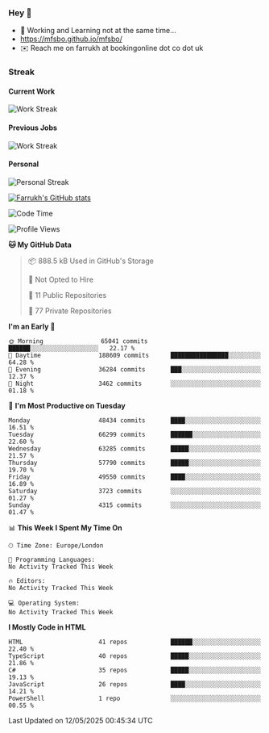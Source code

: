 ### Hey 👋

- 🏃 Working and Learning not at the same time...
- https://mfsbo.github.io/mfsbo/
- ✉️ Reach me on farrukh at bookingonline dot co dot uk

### Streak
#### Current Work
![Work Streak](https://streak-stats.demolab.com/?user=mfsbo)
#### Previous Jobs
![Work Streak](https://streak-stats.demolab.com/?user=farrukhcw)
#### Personal
![Personal Streak](https://streak-stats.demolab.com/?user=farrukhsubhani)

[![Farrukh's GitHub stats](https://github-readme-stats.vercel.app/api?username=mfsbo&hide=stars&count_private=true)](https://github.com/mfsbo/)

<!--START_SECTION:waka-->
![Code Time](http://img.shields.io/badge/Code%20Time-917%20hrs%2016%20mins-blue)

![Profile Views](http://img.shields.io/badge/Profile%20Views-1-blue)

**🐱 My GitHub Data** 

> 📦 888.5 kB Used in GitHub's Storage 
 > 
> 🚫 Not Opted to Hire
 > 
> 📜 11 Public Repositories 
 > 
> 🔑 77 Private Repositories 
 > 
**I'm an Early 🐤** 

```text
🌞 Morning                65041 commits       ██████░░░░░░░░░░░░░░░░░░░   22.17 % 
🌆 Daytime                188609 commits      ████████████████░░░░░░░░░   64.28 % 
🌃 Evening                36284 commits       ███░░░░░░░░░░░░░░░░░░░░░░   12.37 % 
🌙 Night                  3462 commits        ░░░░░░░░░░░░░░░░░░░░░░░░░   01.18 % 
```
📅 **I'm Most Productive on Tuesday** 

```text
Monday                   48434 commits       ████░░░░░░░░░░░░░░░░░░░░░   16.51 % 
Tuesday                  66299 commits       ██████░░░░░░░░░░░░░░░░░░░   22.60 % 
Wednesday                63285 commits       █████░░░░░░░░░░░░░░░░░░░░   21.57 % 
Thursday                 57790 commits       █████░░░░░░░░░░░░░░░░░░░░   19.70 % 
Friday                   49550 commits       ████░░░░░░░░░░░░░░░░░░░░░   16.89 % 
Saturday                 3723 commits        ░░░░░░░░░░░░░░░░░░░░░░░░░   01.27 % 
Sunday                   4315 commits        ░░░░░░░░░░░░░░░░░░░░░░░░░   01.47 % 
```


📊 **This Week I Spent My Time On** 

```text
🕑︎ Time Zone: Europe/London

💬 Programming Languages: 
No Activity Tracked This Week

🔥 Editors: 
No Activity Tracked This Week

💻 Operating System: 
No Activity Tracked This Week
```

**I Mostly Code in HTML** 

```text
HTML                     41 repos            ██████░░░░░░░░░░░░░░░░░░░   22.40 % 
TypeScript               40 repos            █████░░░░░░░░░░░░░░░░░░░░   21.86 % 
C#                       35 repos            █████░░░░░░░░░░░░░░░░░░░░   19.13 % 
JavaScript               26 repos            ████░░░░░░░░░░░░░░░░░░░░░   14.21 % 
PowerShell               1 repo              ░░░░░░░░░░░░░░░░░░░░░░░░░   00.55 % 
```




 Last Updated on 12/05/2025 00:45:34 UTC
<!--END_SECTION:waka-->
<!--
**mfsbo/mfsbo** is a ✨ _special_ ✨ repository because its `README.md` (this file) appears on your GitHub profile.

Here are some ideas to get you started:

- 🔭 I’m currently working on ...
- 🌱 I’m currently learning ...
- 👯 I’m looking to collaborate on ...
- 🤔 I’m looking for help with ...
- 💬 Ask me about ...
- 📫 How to reach me: ...
- 😄 Pronouns: ...
- ⚡ Fun fact: ...
-->
